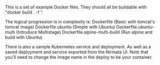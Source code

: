 This is a set of example Docker files.  They should all be buildable with "docker build . -f <Dockerfile Name>".

The logical progression is in complexity is:
Dockerfile  (Basic with tomcat's tomcat image)
Dockerfile.ubuntu (Simple with Ubuntu)
Dockerfile.ubuntu-multi (Introduce Multistage)
Dockerfile.alpine-multi-build (Run alpine and build with Ubuntu)



There is also a sample Kubernetes service and deployment.  As well as a saved deployment and service exported from the Nirmata UI.  Note that you'll need to change the image name in the deploy to be your container.

